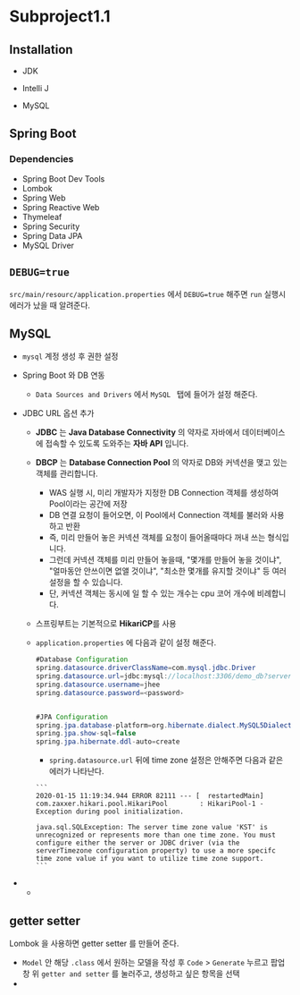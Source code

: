 # Subproject1.1

## Installation

-   JDK

-   Intelli J
-   MySQL

## Spring Boot

### Dependencies

-   Spring Boot Dev Tools
-   Lombok
-   Spring Web
-   Spring Reactive Web
-   Thymeleaf
-   Spring Security
-   Spring Data JPA
-   MySQL Driver

## ``DEBUG=true``

``src/main/resourc/application.properties`` 에서 ``DEBUG=true`` 해주면 ``run`` 실행시 에러가 났을 때 알려준다.

## MySQL

-   ``mysql`` 계정 생성 후 권한 설정

-   Spring Boot 와 DB 연동

    -   ``Data Sources and Drivers`` 에서 ``MySQL `` 탭에 들어가 설정 해준다.

-   JDBC URL 옵션 추가

    -   **JDBC** 는 **Java Database Connectivity** 의 약자로 자바에서 데이터베이스에 접속할 수 있도록 도와주는 **자바 API** 입니다.

    -   **DBCP** 는 **Database Connection Pool** 의 약자로 DB와 커넥션을 맺고 있는 객체를 관리합니다.

        -   WAS 실행 시, 미리 개발자가 지정한 DB Connection 객체를 생성하여 Pool이라는 공간에 저장
        -   DB 연결 요청이 들어오면, 이 Pool에서 Connection 객체를 불러와 사용하고 반환
        -   즉, 미리 만들어 놓은 커넥션 객체를 요청이 들어올때마다 꺼내 쓰는 형식입니다.
        -   그런데 커넥션 객체를 미리 만들어 놓을때, "몇개를 만들어 놓을 것이냐", "얼마동안 안쓰이면 없앨 것이냐", "최소한 몇개를 유지할 것이냐" 등 여러 설정을 할 수 있습니다.
        -   단, 커넥션 객체는 동시에 일 할 수 있는 개수는 cpu 코어 개수에 비례합니다.

    -   스프링부트는 기본적으로 **HikariCP**를 사용

    -   ``application.properties`` 에 다음과 같이 설정 해준다.

        ```java
        #Database Configuration
        spring.datasource.driverClassName=com.mysql.jdbc.Driver
        spring.datasource.url=jdbc:mysql://localhost:3306/demo_db?serverTimezone=Asia/Seoul
        spring.datasource.username=jhee
        spring.datasource.password=<password>
        
        
        #JPA Configuration
        spring.jpa.database-platform=org.hibernate.dialect.MySQL5Dialect
        spring.jpa.show-sql=false
        spring.jpa.hibernate.ddl-auto=create
        ```

        -    ``spring.datasource.url`` 뒤에 time zone 설정은 안해주면 다음과 같은 에러가 나타난다.

            ```
            2020-01-15 11:19:34.944 ERROR 82111 --- [  restartedMain] com.zaxxer.hikari.pool.HikariPool        : HikariPool-1 - Exception during pool initialization.
            
            java.sql.SQLException: The server time zone value 'KST' is unrecognized or represents more than one time zone. You must configure either the server or JDBC driver (via the serverTimezone configuration property) to use a more specifc time zone value if you want to utilize time zone support.
            ```





-   -   

## getter setter

Lombok 을 사용하면 getter setter 를 만들어 준다.

-   ``Model`` 안 해당 ``.class`` 에서 원하는 모델을 작성 후 ``Code`` > ``Generate`` 누르고 팝업창 위 ``getter and setter`` 를 눌러주고, 생성하고 싶은 항목을 선택
-   



